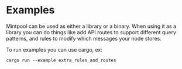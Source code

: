 # Examples

Mintpool can be used as either a library or a binary. When using it as a library you can do things
like add API routes to support different query patterns, and rules to modify which messages your
node stores.

To run examples you can use cargo, ex:

```shell
cargo run --example extra_rules_and_routes
```